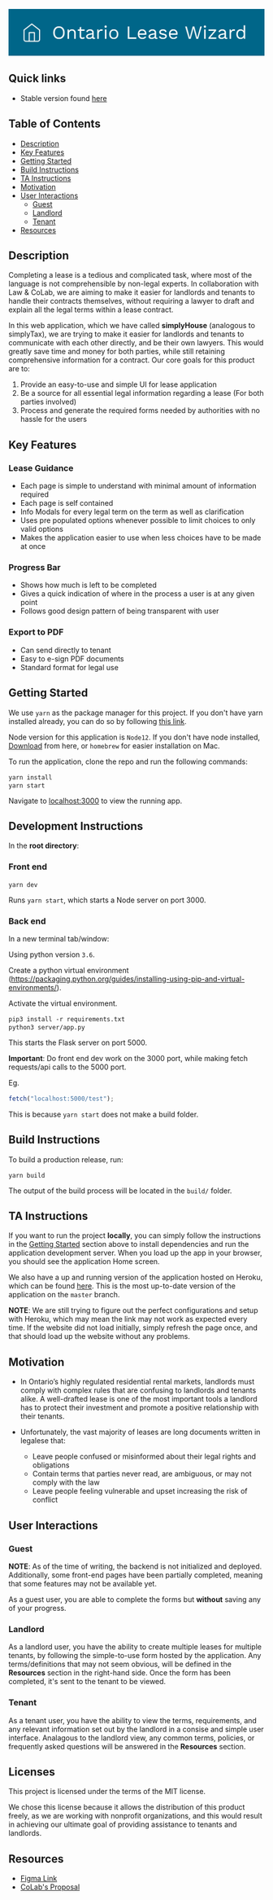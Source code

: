 <p align="center">
<img alt="OLW Banner" src="docs/images/Banner.jpg">
</p>

## Quick links
- Stable version found [here](https://simply-house.herokuapp.com)

## Table of Contents

- [Description](#Description)
- [Key Features](#Key-Features)
- [Getting Started](#getting-started)
- [Build Instructions](#build-instructions)
- [TA Instructions](#ta-instructions)
- [Motivation](#motivation)
- [User Interactions](#user-interactions)
  - [Guest](#guest)
  - [Landlord](#landlord)
  - [Tenant](#tenant)
- [Resources](#resources)

## Description

Completing a lease is a tedious and complicated task, where most of the language is not comprehensible by non-legal experts.
In collaboration with Law & CoLab, we are aiming to make it easier for landlords and tenants to handle their contracts themselves, without requiring a lawyer to draft and explain all the legal terms within a lease contract.
 
In this web application, which we have called **simplyHouse** (analogous to simplyTax), we are trying to make it easier for landlords and tenants to communicate with each other directly, and be their own lawyers. This would greatly save time and money for both parties, while still retaining comprehensive information for a contract. Our core goals for this product are to:
 
1. Provide an easy-to-use and simple UI for lease application
2. Be a source for all essential legal information regarding a lease (For both parties involved)
3. Process and generate the required forms needed by authorities with no hassle for the users


## Key Features

### Lease Guidance
  * Each page is simple to understand with minimal amount of information required
  * Each page is self contained
  * Info Modals for every legal term on the term as well as clarification
  * Uses pre populated options whenever possible to limit choices to only valid options
  * Makes the application easier to use when less choices have to be made at once
 
### Progress Bar
  * Shows how much is left to be completed
  * Gives a quick indication of where in the process a user is at any given point
  * Follows good design pattern of being transparent with user
 
### Export to PDF
  * Can send directly to tenant
  * Easy to e-sign PDF documents
  * Standard format for legal use


## Getting Started

We use `yarn` as the package manager for this project. If you don't have yarn installed already, you can do so by following [this link](https://yarnpkg.com/lang/en/docs/install/).

Node version for this application is  `Node12`. If you don't have node installed, [Download](https://nodejs.org/en/download/) from here, or `homebrew` for easier installation on Mac.

To run the application, clone the repo and run the following commands:

```
yarn install
yarn start
```

Navigate to [localhost:3000](http://localhost:3000) to view the running app.

## Development Instructions
In the **root directory**:

### Front end
```shell script
yarn dev
```
Runs `yarn start`, which starts a Node server on port 3000.

### Back end
In a new terminal tab/window:

Using python version `3.6`.

Create a python virtual environment (https://packaging.python.org/guides/installing-using-pip-and-virtual-environments/).

Activate the virtual environment.

```shell script
pip3 install -r requirements.txt
python3 server/app.py
```
This starts the Flask server on port 5000.

**Important**: Do front end dev work on the 3000 port, while making fetch requests/api calls to the 5000 port.

Eg.
```javascript
fetch("localhost:5000/test");
```

This is because `yarn start` does not make a build folder.

## Build Instructions

To build a production release, run:

```
yarn build
```

The output of the build process will be located in the `build/` folder.

## TA Instructions

If you want to run the project **locally**, you can simply follow the instructions in the [Getting Started](#getting-started) section above to install dependencies and run the application development server. When you load up the app in your browser, you should see the application Home screen.

We also have a up and running version of the application hosted on Heroku, which can be found [here](https://simply-house.herokuapp.com). This is the most up-to-date version of the application on the `master` branch.

**NOTE**: We are still trying to figure out the perfect configurations and setup with Heroku, which may mean the link may not work as expected every time. If the website did not load initially, simply refresh the page once, and that should load up the website without any problems.

## Motivation

- In Ontario’s highly regulated residential rental markets, landlords must comply with complex rules that are confusing to landlords and tenants alike. A well-drafted lease is one of the most important tools a landlord has to protect their investment and promote a positive relationship with their tenants.

- Unfortunately, the vast majority of leases are long documents written in legalese that:
  - Leave people confused or misinformed about their legal rights and obligations
  - Contain terms that parties never read, are ambiguous, or may not comply with the law
  - Leave people feeling vulnerable and upset increasing the risk of conflict

## User Interactions

### Guest

**NOTE**: As of the time of writing, the backend is not initialized and deployed. Additionally, some front-end pages have been partially completed, meaning that some features may not be available yet.

As a guest user, you are able to complete the forms but **without** saving any of your progress.

### Landlord

As a landlord user, you have the ability to create multiple leases for multiple tenants, by following the simple-to-use form hosted by the application. Any terms/definitions that may not seem obvious, will be defined in the **Resources** section in the right-hand side. Once the form has been completed, it's sent to the tenant to be viewed.

### Tenant

As a tenant user, you have the ability to view the terms, requirements, and any relevant information set out by the landlord in a consise and simple user interface. Analagous to the landlord view, any common terms, policies, or frequently asked questions will be answered in the **Resources** section.

## Licenses

 This project is licensed under the terms of the MIT license.

We chose this license because it allows the distribution of this product freely, as we are working with nonprofit organizations, and this would result in achieving our ultimate goal of providing assistance to tenants and landlords.

## Resources

- [Figma Link](https://www.figma.com/proto/bNQsYMh1dNhGVlZRSMy8Ly/Standard-Lease-Prototype-for-Development-Team-1?node-id=0%3A1&scaling=min-zoom)
- [CoLab's Proposal](https://lawdesigncolab.ca/portfolio/ontario-standard-lease-form-redesign/)
